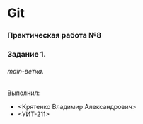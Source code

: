 # Git
### Практическая работа №8
### Задание 1.
###### main-ветка. 

Выполнил:
* <Крятенко Владимир Александрович>
* <УИТ-211>
